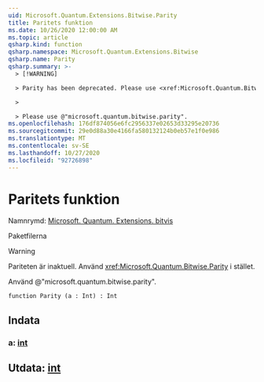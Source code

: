 ```yaml
---
uid: Microsoft.Quantum.Extensions.Bitwise.Parity
title: Paritets funktion
ms.date: 10/26/2020 12:00:00 AM
ms.topic: article
qsharp.kind: function
qsharp.namespace: Microsoft.Quantum.Extensions.Bitwise
qsharp.name: Parity
qsharp.summary: >-
  > [!WARNING]

  > Parity has been deprecated. Please use <xref:Microsoft.Quantum.Bitwise.Parity> instead.

  >

  > Please use @"microsoft.quantum.bitwise.parity".
ms.openlocfilehash: 176df874056e6fc2956337e02653d33295e20736
ms.sourcegitcommit: 29e0d88a30e4166fa580132124b0eb57e1f0e986
ms.translationtype: MT
ms.contentlocale: sv-SE
ms.lasthandoff: 10/27/2020
ms.locfileid: "92726898"
---
```

# <a name="parity-function"></a>Paritets funktion

Namnrymd: [Microsoft. Quantum. Extensions. bitvis](xref:Microsoft.Quantum.Extensions.Bitwise)

Paketfilerna [](https://nuget.org/packages/)


> [!WARNING]
> Pariteten är inaktuell. Använd <xref:Microsoft.Quantum.Bitwise.Parity> i stället.
>
> Använd @"microsoft.quantum.bitwise.parity".



```qsharp
function Parity (a : Int) : Int
```


## <a name="input"></a>Indata

### <a name="a--int"></a>a: [int](xref:microsoft.quantum.lang-ref.int)





## <a name="output--int"></a>Utdata: [int](xref:microsoft.quantum.lang-ref.int)

